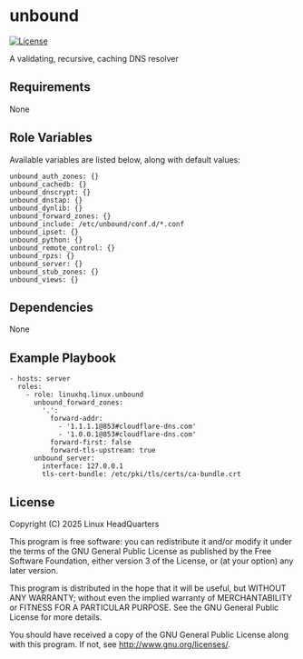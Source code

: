 # unbound

[![License](https://img.shields.io/badge/license-GPLv3-lightgreen)](https://www.gnu.org/licenses/gpl-3.0.en.html#license-text)

A validating, recursive, caching DNS resolver

## Requirements

None

## Role Variables

Available variables are listed below, along with default values:

    unbound_auth_zones: {}
    unbound_cachedb: {}
    unbound_dnscrypt: {}
    unbound_dnstap: {}
    unbound_dynlib: {}
    unbound_forward_zones: {}
    unbound_include: /etc/unbound/conf.d/*.conf
    unbound_ipset: {}
    unbound_python: {}
    unbound_remote_control: {}
    unbound_rpzs: {}
    unbound_server: {}
    unbound_stub_zones: {}
    unbound_views: {}

## Dependencies

None

## Example Playbook

    - hosts: server
      roles:
        - role: linuxhq.linux.unbound
          unbound_forward_zones:
            '.':
              forward-addr:
                - '1.1.1.1@853#cloudflare-dns.com'
                - '1.0.0.1@853#cloudflare-dns.com'
              forward-first: false
              forward-tls-upstream: true
          unbound_server:
            interface: 127.0.0.1
            tls-cert-bundle: /etc/pki/tls/certs/ca-bundle.crt

## License

Copyright (C) 2025 Linux HeadQuarters

This program is free software: you can redistribute it and/or modify
it under the terms of the GNU General Public License as published by
the Free Software Foundation, either version 3 of the License, or
(at your option) any later version.

This program is distributed in the hope that it will be useful,
but WITHOUT ANY WARRANTY; without even the implied warranty of
MERCHANTABILITY or FITNESS FOR A PARTICULAR PURPOSE. See the
GNU General Public License for more details.

You should have received a copy of the GNU General Public License
along with this program. If not, see <http://www.gnu.org/licenses/>.
